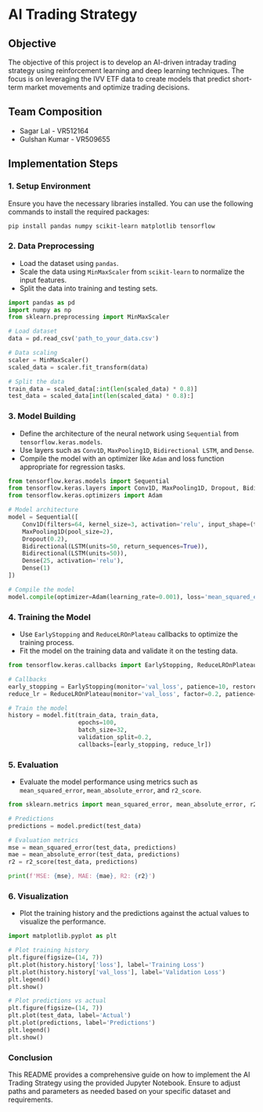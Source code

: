 
# AI Trading Strategy

## Objective
The objective of this project is to develop an AI-driven intraday trading strategy using reinforcement learning and deep learning techniques. The focus is on leveraging the IVV ETF data to create models that predict short-term market movements and optimize trading decisions.

## Team Composition
- Sagar Lal - VR512164
- Gulshan Kumar - VR509655

## Implementation Steps

### 1. Setup Environment
Ensure you have the necessary libraries installed. You can use the following commands to install the required packages:

```bash
pip install pandas numpy scikit-learn matplotlib tensorflow
```

### 2. Data Preprocessing
- Load the dataset using `pandas`.
- Scale the data using `MinMaxScaler` from `scikit-learn` to normalize the input features.
- Split the data into training and testing sets.

```python
import pandas as pd
import numpy as np
from sklearn.preprocessing import MinMaxScaler

# Load dataset
data = pd.read_csv('path_to_your_data.csv')

# Data scaling
scaler = MinMaxScaler()
scaled_data = scaler.fit_transform(data)

# Split the data
train_data = scaled_data[:int(len(scaled_data) * 0.8)]
test_data = scaled_data[int(len(scaled_data) * 0.8):]
```

### 3. Model Building
- Define the architecture of the neural network using `Sequential` from `tensorflow.keras.models`.
- Use layers such as `Conv1D`, `MaxPooling1D`, `Bidirectional LSTM`, and `Dense`.
- Compile the model with an optimizer like `Adam` and loss function appropriate for regression tasks.

```python
from tensorflow.keras.models import Sequential
from tensorflow.keras.layers import Conv1D, MaxPooling1D, Dropout, Bidirectional, LSTM, Dense
from tensorflow.keras.optimizers import Adam

# Model architecture
model = Sequential([
    Conv1D(filters=64, kernel_size=3, activation='relu', input_shape=(train_data.shape[1], 1)),
    MaxPooling1D(pool_size=2),
    Dropout(0.2),
    Bidirectional(LSTM(units=50, return_sequences=True)),
    Bidirectional(LSTM(units=50)),
    Dense(25, activation='relu'),
    Dense(1)
])

# Compile the model
model.compile(optimizer=Adam(learning_rate=0.001), loss='mean_squared_error')
```

### 4. Training the Model
- Use `EarlyStopping` and `ReduceLROnPlateau` callbacks to optimize the training process.
- Fit the model on the training data and validate it on the testing data.

```python
from tensorflow.keras.callbacks import EarlyStopping, ReduceLROnPlateau

# Callbacks
early_stopping = EarlyStopping(monitor='val_loss', patience=10, restore_best_weights=True)
reduce_lr = ReduceLROnPlateau(monitor='val_loss', factor=0.2, patience=5, min_lr=0.0001)

# Train the model
history = model.fit(train_data, train_data, 
                    epochs=100, 
                    batch_size=32, 
                    validation_split=0.2, 
                    callbacks=[early_stopping, reduce_lr])
```

### 5. Evaluation
- Evaluate the model performance using metrics such as `mean_squared_error`, `mean_absolute_error`, and `r2_score`.

```python
from sklearn.metrics import mean_squared_error, mean_absolute_error, r2_score

# Predictions
predictions = model.predict(test_data)

# Evaluation metrics
mse = mean_squared_error(test_data, predictions)
mae = mean_absolute_error(test_data, predictions)
r2 = r2_score(test_data, predictions)

print(f'MSE: {mse}, MAE: {mae}, R2: {r2}')
```

### 6. Visualization
- Plot the training history and the predictions against the actual values to visualize the performance.

```python
import matplotlib.pyplot as plt

# Plot training history
plt.figure(figsize=(14, 7))
plt.plot(history.history['loss'], label='Training Loss')
plt.plot(history.history['val_loss'], label='Validation Loss')
plt.legend()
plt.show()

# Plot predictions vs actual
plt.figure(figsize=(14, 7))
plt.plot(test_data, label='Actual')
plt.plot(predictions, label='Predictions')
plt.legend()
plt.show()
```

### Conclusion
This README provides a comprehensive guide on how to implement the AI Trading Strategy using the provided Jupyter Notebook. Ensure to adjust paths and parameters as needed based on your specific dataset and requirements.
